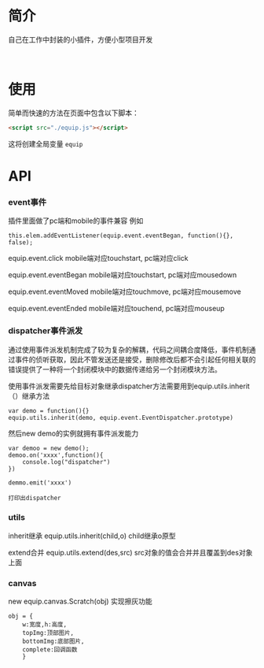 # 简介
自己在工作中封装的小插件，方便小型项目开发

<br>

# 使用


简单而快速的方法在页面中包含以下脚本：

```html
<script src="./equip.js"></script>
```

这将创建全局变量 `equip`



# API

### event事件

插件里面做了pc端和mobile的事件兼容
例如
```
this.elem.addEventListener(equip.event.eventBegan, function(){}, false);
```

equip.event.click  mobile端对应touchstart, pc端对应click

equip.event.eventBegan mobile端对应touchstart, pc端对应mousedown

equip.event.eventMoved mobile端对应touchmove, pc端对应mousemove

equip.event.eventEnded mobile端对应touchend, pc端对应mouseup

### dispatcher事件派发

通过使用事件派发机制完成了较为复杂的解耦，代码之间耦合度降低，事件机制通过事件的侦听获取，因此不管发送还是接受，删除修改后都不会引起任何相关联的错误提供了一种将一个封闭模块中的数据传递给另一个封闭模块方法。

使用事件派发需要先给目标对象继承dispatcher方法需要用到equip.utils.inherit（）继承方法

```
var demo = function(){}
equip.utils.inherit(demo, equip.event.EventDispatcher.prototype)
```
然后new demo的实例就拥有事件派发能力
```
var demoo = new demo();
demoo.on('xxxx',function(){
	console.log("dispatcher")
})

demmo.emit('xxxx')

打印出dispatcher
```

### utils
inherit继承
equip.utils.inherit(child,o) child继承o原型

extend合并
equip.utils.extend(des,src) src对象的值会合并并且覆盖到des对象上面

### canvas 
new equip.canvas.Scratch(obj) 实现擦灰功能

```
obj = {
	w:宽度,h:高度,
	topImg:顶部图片,
	bottomImg:底部图片,
	complete:回调函数
	}
```



